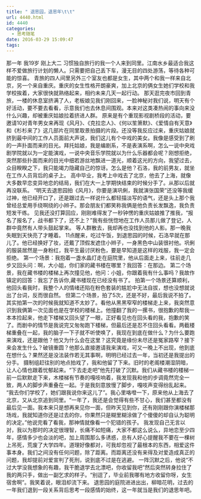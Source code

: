 ```yaml
---
title: " 退思园，退思年\t\t"
url: 4440.html
id: 4440
categories:
  - 思考随笔
date: 2016-03-29 15:09:47
tags:
---
```


那一年 我19岁 刚上大二 习惯独自旅行的我一个人来到同里。江南水乡最适合我这样不爱做旅行计划的懒人。只需要把自己丢下车，漫无目的四处游荡，等待各种可能的惊喜。 青旅的四人间里另外三个室友也都是女生，其中两个和我一样来自北京，另一个来自重庆。重庆的女生性格开朗豪爽，加上北京的俩女生她们学校和我学校挨着，大家很快就熟络起来，相约未来几天一起行动。 那天逛完夜市回到青旅，一楼的休息室挤满了人，老板娘见我们刚回来，一脸神秘对我们说，明天有个好活动，要不要去看看，示意我们也去休息间围观。本来对这类凑热闹的事向来没什么兴趣，却被重庆姑娘拉着挤进人群。 原来是有个重现影视剧桥段的活动，要邀请10对青年男女来再现《风月》、《克拉恋人》、《何以笙箫默》、《爱情自有天意》和《杉杉来了》这几部片在同里取景拍摄的片段。还没等我反应过来，重庆姑娘就挤到最中间的工作人员面前大声说，我们这儿有个中戏的美女。我像是感受到了刷的一声扑面而来的目光。拜托姑娘，我是编剧系，不是表演系啊，怎么一说中央戏剧学院就以为一定能演戏，一说中央音乐学院就以为什么乐器都会呢？刚想拒绝，突然那些扑面而来的目光中细若游丝地飘进一道光，顺着这光的方向，我望过去，众目睽睽之下，我只能竭力隐藏自己的惊讶。怎么是他？石洛，我的前男友，就坐在工作人员背后的桌子上。 高中毕业，我考上中戏去了北京，他去了上海，就像大多数早恋变异地恋的结局，我们在大一上学期快结束的时候分手了。从那以后就再没联系。 “明天去退思园拍《风月》，你要是演巩俐，我就演张国荣”还没等我缓过神，他已经开口了，还是跟过去一样说什么都轻描淡写的语气，还是头上那个我曾经总爱用手绕啊绕的小辫子。那会朋友们都笑称我俩是他负责长发飘逸，我负责短发干练。 见我还没打算回应，刚刚难得发了一秒钟愣的重庆姑娘推了推我，“报名了报名了，战书都下了，还不上？”我有些恍惚地在工作人员那儿做了登记，人群中竟然有人带头鼓起掌来。 等人群散去，我却再也没找到他的人影。那一晚我失眠到天快亮了才睡着。 11点醒来，吃过午饭，到退思园的时候，石洛早就在那儿了。他已经换好了妆，还戴了顶假发遮住小辫子，一身黑色中山装很衬他。巩俐的服装居然是一身粉红，我平生最讨厌粉色，要是早知道是这样的戏服，我一定会拒绝。 第一个场景：我抱着一盏水晶灯走在庭院里，他从后面走上来，往前走几步又回头问：啊，大小姐，你们家的藏书楼在哪里？我回答：在那边。 第二个场景，我在藏书楼的楼梯上再次撞见他，他问：小姐，你跟着我有什么事吗？我故作镇定的回答：我忘了告诉你,藏书楼现在已经没有书了。 拍第一个场景还算顺利，他回头看我时，我整个人的情绪还陷在粉色套装的尴尬中无法自拔，想也没想就说出了台词，反而很自然。 但第二个场景，拍了5次，还是不好，最后我说不拍了。其实拍第一次的时候我就知道不太妙了。看他从黑黑窄窄的楼梯走上来，我突然意识到我俩第一次见面也是在学校的楼梯上。他撞翻了我的一摞书，很抱歉的帮我一本本捡起来，他走下楼梯又回头望了一眼，正好看见也在回头看的我，抱歉的笑了。而剧中的情节是我说完又匆匆跑下楼梯，但最后还是忍不住回头看看。两截楼梯重叠在一起，我的脑子一下子就不听使唤了，我现在到底在做什么？为什么要跑来演戏，还是跟他？他又为什么会在这里？这究竟是缘份未尽还是冤家路窄？接下来会发生什么？破镜重圆？他那么直接邀请我来演戏，可又一晚上不出现，他到底在想什么？果然还是没法装作若无其事啊，明明已经过去一年，当初还是我提出的分手。 摄制组赶往别的地点拍戏了，我和他留了下来。旧时的老阁楼潮湿阴暗，让人心情也跟着忧郁起来。“下去走走吧”他先打破了沉默。我们从藏书楼的楼梯一前一后默默走下来，木楼梯有节奏的嘎吱响着，我发现我和他的步调竟然完全一致，两人的脚步声重叠在一起。于是我刻意放慢了脚步，嘎吱声变得纷乱起来。 “我去你们学校了，她们跟我说你来这儿了”。我心里咯噔一下，原来他从上海去了北京，又从北京追到同里。“一年了，我还是会觉得有些不甘心，我们甚至都没有最后见一面。我本来只是想再来见你一面，但昨天见到你，还有刚刚跟你演楼梯那场戏，我就知道你还是过去的你，你果然只是糊里糊涂做了个傻傻的却自认为聪明的决定。”他说完看了看我，那神情就像看一个犯错的孩子。 我发现自己无言以对，我以为那时的决定很理智，长痛不如短痛，大家不都这么说么，异地恋至少四年，感情多少也会淡的吧，加上周围那么多诱惑，总有人好心提醒我不要在一棵树上吊死，荒废了大学四年。道理好像都对，可我却忽视了最根本的东西，相爱这件事本身。我们之间没有任何问题，除了距离。而距离还没有来得及对爱造成真正的问题，我却提前对爱宣判了死刑，说到底不过是在逃避。 一阵沉默之后，他说“不过大学没我想象的有趣，我干脆退学去北漂吧，你收留我吧”然后突然转身拉住了我的两只手，做出一副乞求的样子。“别逗了，毕业前我哪有地方收留你呀，女生宿舍啊”。我笑着说，眼泪却流下来。 退思园的庭院进进出出，柳暗花明，过去的一年我们退到一段关系背后思考一段感情的始终，这一年就当是我们的退思年吧。